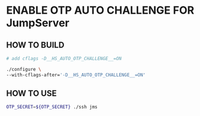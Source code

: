 # ENABLE OTP AUTO CHALLENGE FOR JumpServer

## HOW TO BUILD
```bash
# add cflags -D__HS_AUTO_OTP_CHALLENGE__=ON

./configure \
--with-cflags-after='-D__HS_AUTO_OTP_CHALLENGE__=ON'
```


## HOW TO USE
```bash
OTP_SECRET=${OTP_SECRET} ./ssh jms
```

